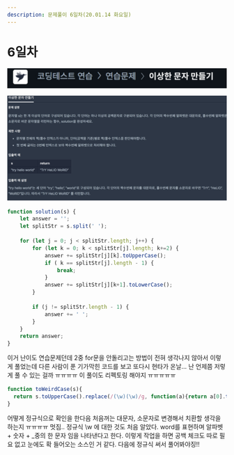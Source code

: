 ```yaml
---
description: 문제풀이 6일차(20.01.14 화요일)
---
```


# 6일차

![](../.gitbook/assets/image%20%2850%29.png)

![](../.gitbook/assets/image%20%2829%29.png)

```javascript
function solution(s) {
    let answer = '';
    let splitStr = s.split(' ');
    
    for (let j = 0; j < splitStr.length; j++) {
        for (let k = 0; k < splitStr[j].length; k+=2) {
            answer += splitStr[j][k].toUpperCase();
            if ( k == splitStr[j].length - 1) {
                break;
            }
            answer += splitStr[j][k+1].toLowerCase();
        }

        if (j != splitStr.length - 1) {
            answer += ' ';
        }
    }
    return answer;
}
```

이거 난이도 연습문제던데 2중 for문을 안돌리고는 방법이 전혀 생각나지 않아서 이렇게 풀었는데 다른 사람이 푼 기가막힌 코드를 보고 또다시 현타가 온날... 난 언제쯤 저렇게 풀 수 있는 걸까 ㅠㅠㅠㅠ 이 풀이도 리펙토링 해야지 ㅠㅠㅠㅠㅠ

 

```javascript
function toWeirdCase(s){
  return s.toUpperCase().replace(/(\w)(\w)/g, function(a){return a[0].toUpperCase()+a[1].toLowerCase();})
}
```

어떻게 정규식으로 확인을 한다음 처음꺼는 대문자, 소문자로 변경해서 치환할 생각을 하는지 ㅠㅠㅠㅠ 멋짐.. 정규식 \w 에 대한 것도 처음 알았다. word를 표현하며 알파벳 + 숫자 + \_중의 한 문자 임을 나타낸다고 한다.  이렇게 작업을 하면 공백 체크도 따로 필요 없고 눈에도 확 들어오는 소스인 거 같다. 다음에 정규식 써서 풀어봐야징!!



